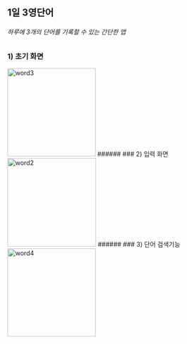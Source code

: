 ## 1일 3영단어
###### 하루에 3개의 단어를 기록할 수 있는 간단한 앱
### 1) 초기 화면
<img width="200" alt="word3" src="https://user-images.githubusercontent.com/63183698/88371179-81088e00-cdce-11ea-828c-12a2de0738df.png">
###### 
### 2) 입력 화면
<img width="201" alt="word2" src="https://user-images.githubusercontent.com/63183698/88371191-85cd4200-cdce-11ea-870e-f8f0d0c6292a.png">
###### 
### 3) 단어 검색기능
<img width="200" alt="word4" src="https://user-images.githubusercontent.com/63183698/88371198-8960c900-cdce-11ea-9925-23f656378d87.png">
